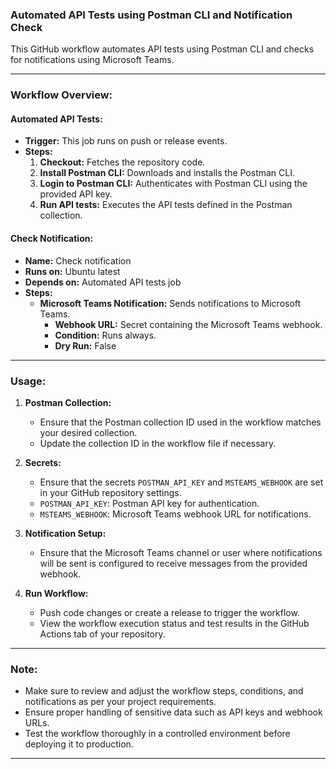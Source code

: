 ### Automated API Tests using Postman CLI and Notification Check

This GitHub workflow automates API tests using Postman CLI and checks for notifications using Microsoft Teams.

---

### Workflow Overview:

#### Automated API Tests:
- **Trigger:** This job runs on push or release events.
- **Steps:**
  1. **Checkout:** Fetches the repository code.
  2. **Install Postman CLI:** Downloads and installs the Postman CLI.
  3. **Login to Postman CLI:** Authenticates with Postman CLI using the provided API key.
  4. **Run API tests:** Executes the API tests defined in the Postman collection.

#### Check Notification:
- **Name:** Check notification
- **Runs on:** Ubuntu latest
- **Depends on:** Automated API tests job
- **Steps:**
  - **Microsoft Teams Notification:** Sends notifications to Microsoft Teams.
    - **Webhook URL:** Secret containing the Microsoft Teams webhook.
    - **Condition:** Runs always.
    - **Dry Run:** False

---

### Usage:

1. **Postman Collection:**
   - Ensure that the Postman collection ID used in the workflow matches your desired collection.
   - Update the collection ID in the workflow file if necessary.

2. **Secrets:**
   - Ensure that the secrets `POSTMAN_API_KEY` and `MSTEAMS_WEBHOOK` are set in your GitHub repository settings.
   - `POSTMAN_API_KEY`: Postman API key for authentication.
   - `MSTEAMS_WEBHOOK`: Microsoft Teams webhook URL for notifications.

3. **Notification Setup:**
   - Ensure that the Microsoft Teams channel or user where notifications will be sent is configured to receive messages from the provided webhook.

4. **Run Workflow:**
   - Push code changes or create a release to trigger the workflow.
   - View the workflow execution status and test results in the GitHub Actions tab of your repository.

---

### Note:
- Make sure to review and adjust the workflow steps, conditions, and notifications as per your project requirements.
- Ensure proper handling of sensitive data such as API keys and webhook URLs.
- Test the workflow thoroughly in a controlled environment before deploying it to production.

--- 

